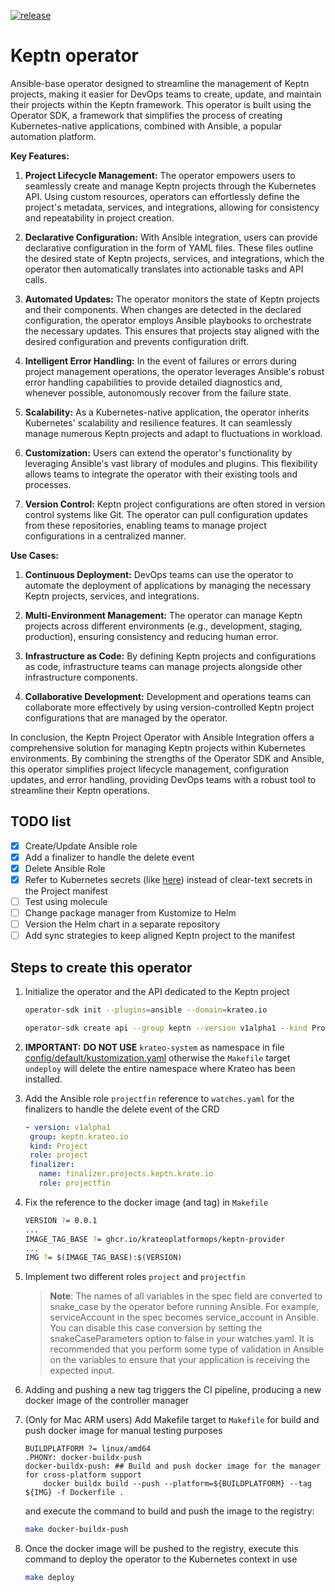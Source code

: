 [![release](https://github.com/krateoplatformops/keptn-provider/actions/workflows/release.yaml/badge.svg)](https://github.com/krateoplatformops/keptn-provider/actions/workflows/release.yaml)

# Keptn operator

Ansible-base operator designed to streamline the management of Keptn projects, making it easier for DevOps teams to create, update, and maintain their projects within the Keptn framework. This operator is built using the Operator SDK, a framework that simplifies the process of creating Kubernetes-native applications, combined with Ansible, a popular automation platform.

**Key Features:**

1. **Project Lifecycle Management:** The operator empowers users to seamlessly create and manage Keptn projects through the Kubernetes API. Using custom resources, operators can effortlessly define the project's metadata, services, and integrations, allowing for consistency and repeatability in project creation.

2. **Declarative Configuration:** With Ansible integration, users can provide declarative configuration in the form of YAML files. These files outline the desired state of Keptn projects, services, and integrations, which the operator then automatically translates into actionable tasks and API calls.

3. **Automated Updates:** The operator monitors the state of Keptn projects and their components. When changes are detected in the declared configuration, the operator employs Ansible playbooks to orchestrate the necessary updates. This ensures that projects stay aligned with the desired configuration and prevents configuration drift.

4. **Intelligent Error Handling:** In the event of failures or errors during project management operations, the operator leverages Ansible's robust error handling capabilities to provide detailed diagnostics and, whenever possible, autonomously recover from the failure state.

5. **Scalability:** As a Kubernetes-native application, the operator inherits Kubernetes' scalability and resilience features. It can seamlessly manage numerous Keptn projects and adapt to fluctuations in workload.

6. **Customization:** Users can extend the operator's functionality by leveraging Ansible's vast library of modules and plugins. This flexibility allows teams to integrate the operator with their existing tools and processes.

7. **Version Control:** Keptn project configurations are often stored in version control systems like Git. The operator can pull configuration updates from these repositories, enabling teams to manage project configurations in a centralized manner.

**Use Cases:**

1. **Continuous Deployment:** DevOps teams can use the operator to automate the deployment of applications by managing the necessary Keptn projects, services, and integrations.

2. **Multi-Environment Management:** The operator can manage Keptn projects across different environments (e.g., development, staging, production), ensuring consistency and reducing human error.

3. **Infrastructure as Code:** By defining Keptn projects and configurations as code, infrastructure teams can manage projects alongside other infrastructure components.

4. **Collaborative Development:** Development and operations teams can collaborate more effectively by using version-controlled Keptn project configurations that are managed by the operator.

In conclusion, the Keptn Project Operator with Ansible Integration offers a comprehensive solution for managing Keptn projects within Kubernetes environments. By combining the strengths of the Operator SDK and Ansible, this operator simplifies project lifecycle management, configuration updates, and error handling, providing DevOps teams with a robust tool to streamline their Keptn operations.

## TODO list

- [x] Create/Update Ansible role
- [x] Add a finalizer to handle the delete event
- [x] Delete Ansible Role
- [x] Refer to Kubernetes secrets (like [here](https://kubernetes.io/docs/concepts/configuration/secret/#uses-for-secrets)) instead of clear-text secrets in the Project manifest
- [ ] Test using molecule
- [ ] Change package manager from Kustomize to Helm
- [ ] Version the Helm chart in a separate repository
- [ ] Add sync strategies to keep aligned Keptn project to the manifest

## Steps to create this operator

1. Initialize the operator and the API dedicated to the Keptn project

    ```bash
    operator-sdk init --plugins=ansible --domain=krateo.io

    operator-sdk create api --group keptn --version v1alpha1 --kind Project --generate-role
    ```

2. **IMPORTANT:** **DO NOT USE** `krateo-system` as namespace in file [config/default/kustomization.yaml](./config/default/kustomization.yaml#L2) otherwise the `Makefile` target `undeploy` will delete the entire namespace where Krateo has been installed.
3. Add the Ansible role `projectfin` reference to `watches.yaml` for the finalizers to handle the delete event of the CRD

    ```yaml
   - version: v1alpha1
     group: keptn.krateo.io
     kind: Project
     role: project
     finalizer:
       name: finalizer.projects.keptn.krate.io
       role: projectfin
    ```

4. Fix the reference to the docker image (and tag) in `Makefile`

    ```bash
    VERSION ?= 0.0.1
    ...
    IMAGE_TAG_BASE ?= ghcr.io/krateoplatformops/keptn-provider
    ...
    IMG ?= $(IMAGE_TAG_BASE):$(VERSION)

    ```

5. Implement two different roles `project` and `projectfin`

    > **Note**: The names of all variables in the spec field are converted to snake_case by the operator before running Ansible. For example, serviceAccount in the spec becomes service_account in Ansible. You can disable this case conversion by setting the snakeCaseParameters option to false in your watches.yaml. It is recommended that you perform some type of validation in Ansible on the variables to ensure that your application is receiving the expected input.

6. Adding and pushing a new tag triggers the CI pipeline, producing a new docker image of the controller manager
7. (Only for Mac ARM users) Add Makefile target to `Makefile` for build and push docker image for manual testing purposes

   ```make
   BUILDPLATFORM ?= linux/amd64
   .PHONY: docker-buildx-push
   docker-buildx-push: ## Build and push docker image for the manager for cross-platform support
       docker buildx build --push --platform=${BUILDPLATFORM} --tag ${IMG} -f Dockerfile .
   ```

   and execute the command to build and push the image to the registry:

   ```bash
   make docker-buildx-push
   ```

8. Once the docker image will be pushed to the registry, execute this command to deploy the operator to the Kubernetes context in use

    ```bash
    make deploy
    ```
